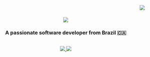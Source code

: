 <img align="right" src="https://visitor-badge.laobi.icu/badge?page_id=LeonardoMaurino.LeonardoMaurino" />

<h1 align="center">
    <img src="https://readme-typing-svg.herokuapp.com/?font=Righteous&size=35&center=true&vCenter=true&width=500&height=70&duration=4000&lines=Hi+There!+👋;+I'm+Leonardo+Maurino;+Be+welcome!+:);" />
</h1>

<h3 align="center">A passionate software developer from Brazil 🇨🇦</h3>

<br/>
 
<div align="center"> 
  <a href="mailto:leonardo.maurino@unesp.br">
    <img src="https://img.shields.io/badge/Gmail-333333?style=for-the-badge&logo=gmail&logoColor=red" />
  </a>
  <a href="https://www.linkedin.com/in/leonardo-maurino-974829250/" target="_blank">
    <img src="https://img.shields.io/badge/LinkedIn-0077B5?style=for-the-badge&logo=linkedin&logoColor=white" target="_blank" />
  </a>

</div>

<br/>
